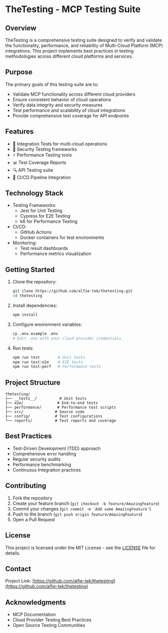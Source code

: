 # TheTesting - MCP Testing Suite

## Overview
TheTesting is a comprehensive testing suite designed to verify and validate the functionality, performance, and reliability of Multi-Cloud Platform (MCP) integrations. This project implements best practices in testing methodologies across different cloud platforms and services.

## Purpose
The primary goals of this testing suite are to:
- Validate MCP functionality across different cloud providers
- Ensure consistent behavior of cloud operations
- Verify data integrity and security measures
- Test performance and scalability of cloud integrations
- Provide comprehensive test coverage for API endpoints

## Features
- 🔄 Integration Tests for multi-cloud operations
- 🔐 Security Testing frameworks
- ⚡ Performance Testing tools
- 📊 Test Coverage Reports
- 🔍 API Testing suite
- 🚀 CI/CD Pipeline Integration

## Technology Stack
- Testing Frameworks:
  - Jest for Unit Testing
  - Cypress for E2E Testing
  - k6 for Performance Testing
- CI/CD:
  - GitHub Actions
  - Docker containers for test environments
- Monitoring:
  - Test result dashboards
  - Performance metrics visualization

## Getting Started
1. Clone the repository:
   ```bash
   git clone https://github.com/alfie-tek/thetesting.git
   cd thetesting
   ```

2. Install dependencies:
   ```bash
   npm install
   ```

3. Configure environment variables:
   ```bash
   cp .env.example .env
   # Edit .env with your cloud provider credentials
   ```

4. Run tests:
   ```bash
   npm run test        # Unit tests
   npm run test:e2e    # E2E tests
   npm run test:perf   # Performance tests
   ```

## Project Structure
```
thetesting/
├── __tests__/          # Unit tests
├── e2e/               # End-to-end tests
├── performance/       # Performance test scripts
├── src/              # Source code
├── config/           # Test configurations
└── reports/          # Test reports and coverage
```

## Best Practices
- Test-Driven Development (TDD) approach
- Comprehensive error handling
- Regular security audits
- Performance benchmarking
- Continuous Integration practices

## Contributing
1. Fork the repository
2. Create your feature branch (`git checkout -b feature/AmazingFeature`)
3. Commit your changes (`git commit -m 'Add some AmazingFeature'`)
4. Push to the branch (`git push origin feature/AmazingFeature`)
5. Open a Pull Request

## License
This project is licensed under the MIT License - see the [LICENSE](LICENSE) file for details.

## Contact
Project Link: [https://github.com/alfie-tek/thetesting](https://github.com/alfie-tek/thetesting)

## Acknowledgments
- MCP Documentation
- Cloud Provider Testing Best Practices
- Open Source Testing Communities